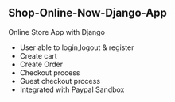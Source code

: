 ## Shop-Online-Now-Django-App

Online Store App with Django
 
- User able to login,logout & register
- Create cart 
- Create Order
- Checkout process
- Guest checkout process
- Integrated with Paypal Sandbox
